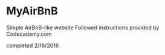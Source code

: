 # MyAirBnB
Simple AirBnB-like website
Followed instructions provided by Codecademy.com

completed 2/16/2016
